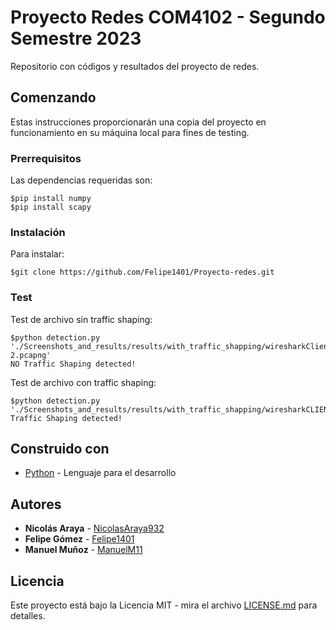 
# Proyecto Redes COM4102 - Segundo Semestre 2023

Repositorio con códigos y resultados del proyecto de redes.

## Comenzando

Estas instrucciones proporcionarán una copia del proyecto en funcionamiento en su máquina local para fines de testing.

### Prerrequisitos

Las dependencias requeridas son:

```
$pip install numpy
$pip install scapy
```

### Instalación

Para instalar:

```
$git clone https://github.com/Felipe1401/Proyecto-redes.git
```

### Test

Test de archivo sin traffic shaping:
```
$python detection.py './Screenshots_and_results/results/with_traffic_shapping/wiresharkClienteR2 2.pcapng'
NO Traffic Shaping detected!
```

Test de archivo con traffic shaping:
```
$python detection.py './Screenshots_and_results/results/with_traffic_shapping/wiresharkCLIENTER2.pcapng'
Traffic Shaping detected!
```

## Construido con

* [Python](https://www.python.org) - Lenguaje para el desarrollo

## Autores

* **Nicolás Araya** - [NicolasAraya932](https://github.com/NicolasAraya932)
* **Felipe Gómez** - [Felipe1401](https://github.com/Felipe1401/)
* **Manuel Muñoz** - [ManuelM11](https://github.com/ManuelM11)

## Licencia

Este proyecto está bajo la Licencia MIT - mira el archivo [LICENSE.md](LICENSE.md) para detalles.
